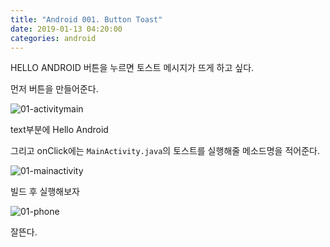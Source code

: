 ```yaml
---
title: "Android 001. Button Toast"
date: 2019-01-13 04:20:00
categories: android
---
```


HELLO ANDROID 버튼을 누르면 토스트 메시지가 뜨게 하고 싶다.

먼저 버튼을 만들어준다.

![01-activitymain](https://user-images.githubusercontent.com/26007107/72224293-335bcf00-35bc-11ea-9fb3-e89299611cfd.png)

text부분에 Hello Android

그리고 onClick에는 ``MainActivity.java``의 토스트를 실행해줄 메소드명을 적어준다.

![01-mainactivity](https://user-images.githubusercontent.com/26007107/72224307-6e5e0280-35bc-11ea-94fc-e4842faa0f1a.png)

빌드 후 실행해보자

![01-phone](https://user-images.githubusercontent.com/26007107/72224314-8fbeee80-35bc-11ea-88ba-4bde01007447.png)

잘뜬다.
